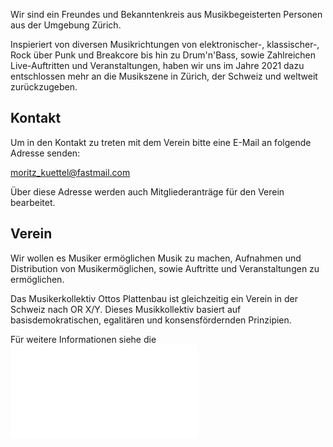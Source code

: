 Wir sind ein Freundes und Bekanntenkreis aus Musikbegeisterten Personen aus der Umgebung Zürich.

Inspieriert von diversen Musikrichtungen von elektronischer-, klassischer-, Rock über Punk und Breakcore bis hin zu Drum'n'Bass, sowie Zahlreichen Live-Auftritten und Veranstaltungen, haben wir uns im Jahre 2021 dazu entschlossen mehr an die Musikszene in Zürich, der Schweiz und weltweit zurückzugeben.


## Kontakt

Um in den Kontakt zu treten mit dem Verein bitte eine E-Mail an folgende Adresse senden:

[moritz_kuettel@fastmail.com](mailto:moritz_kuettel@fastmail.com?subject=Kontaktanfrage%20Webseite%20Ottosplattenbau)

Über diese Adresse werden auch Mitgliederanträge für den Verein bearbeitet.

## Verein

Wir wollen es Musiker ermöglichen Musik zu machen, Aufnahmen und Distribution von Musikermöglichen, sowie Auftritte und Veranstaltungen zu ermöglichen.

Das Musikerkollektiv Ottos Plattenbau ist gleichzeitig ein Verein in der Schweiz nach OR X/Y.
Dieses Musikkollektiv basiert auf basisdemokratischen, egalitären und konsensfördernden Prinzipien.

Für weitere Informationen siehe die ![Vereinstatuten](/verein/Verein.html)
